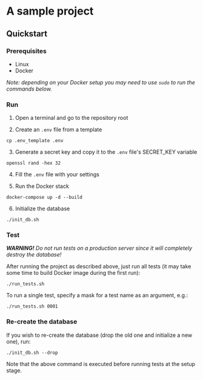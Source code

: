 # A sample project

## Quickstart

### Prerequisites

* Linux
* Docker

*Note: depending on your Docker setup you may need to use `sudo` to run the commands below.*

### Run

1. Open a terminal and go to the repository root

2. Create an `.env` file from a template
```
cp .env_template .env
```

3. Generate a secret key and copy it to the `.env` file's SECRET_KEY variable
```
openssl rand -hex 32
```

4. Fill the `.env` file with your settings

5. Run the Docker stack
```
docker-compose up -d --build
```

6. Initialize the database
```
./init_db.sh
```


### Test

_**WARNING!** Do not run tests on a production server since it will completely destroy the database!_

After running the project as described above, just run all tests (it may take some time to build Docker image during the first run):

```
./run_tests.sh
```

To run a single test, specify a mask for a test name as an argument, e.g.:
```
./run_tests.sh 0001
```

### Re-create the database

If you wish to re-create the database (drop the old one and initialize a new one), run:
```
./init_db.sh --drop
```

Note that the above command is executed before running tests at the setup stage.